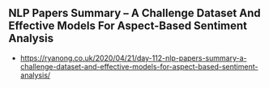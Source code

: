 ## NLP Papers Summary – A Challenge Dataset And Effective Models For Aspect-Based Sentiment Analysis
  * https://ryanong.co.uk/2020/04/21/day-112-nlp-papers-summary-a-challenge-dataset-and-effective-models-for-aspect-based-sentiment-analysis/
